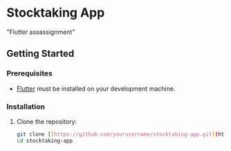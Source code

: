 # Stocktaking App


"Flutter assassignment"

## Getting Started

### Prerequisites

- [Flutter](https://flutter.dev/docs/get-started/install) must be installed on your development machine.

### Installation

1. Clone the repository:

   ```bash
   git clone [[https://github.com/yourusername/stocktaking-app.git](https://github.com/kyrillosTharwat/Stocktaking-App.git)](https://github.com/kyrillosTharwat/Stocktaking-App.git)
   cd stocktaking-app
